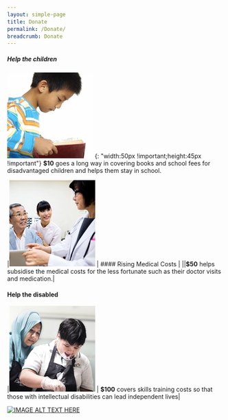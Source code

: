 ```yaml
---
layout: simple-page
title: Donate
permalink: /Donate/
breadcrumb: Donate
---
```


##### Help the children 
![alt text](/images/Donate-Story1.jpg "Logo Title Text 1") {: "width:50px !important;height:45px !important"}
**$10** goes a long way in covering books and school fees for disadvantaged children and helps them stay in school. 


|![alt text](/images/person-seeing-doctor.jpg "Logo Title Text 2") | #### Rising Medical Costs |
||**$50** helps subsidise the medical costs for the less fortunate such as their doctor visits and medication.| 

#### Help the disabled 
|![alt text](/images/Donate-Story3.jpg "Logo Title Text 3") | **$100** covers skills training costs so that those with intellectual disabilities can lead independent lives|


[![IMAGE ALT TEXT HERE](https://img.youtube.com/vi/70OmQh3ENLU/0.jpg)](https://www.youtube.com/watch?v=70OmQh3ENLU)

